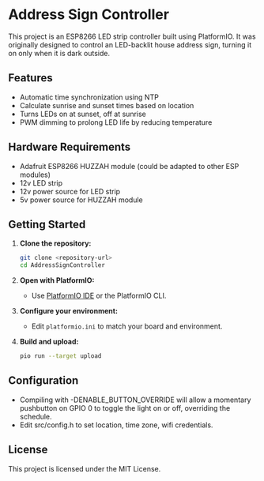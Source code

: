 # Address Sign Controller

This project is an ESP8266 LED strip controller built using PlatformIO. It was originally designed to control an LED-backlit house address sign, turning it on only when it is dark outside.

## Features

- Automatic time synchronization using NTP
- Calculate sunrise and sunset times based on location
- Turns LEDs on at sunset, off at sunrise
- PWM dimming to prolong LED life by reducing temperature

## Hardware Requirements

- Adafruit ESP8266 HUZZAH module (could be adapted to other ESP modules)
- 12v LED strip
- 12v power source for LED strip
- 5v power source for HUZZAH module

## Getting Started

1. **Clone the repository:**
    ```bash
    git clone <repository-url>
    cd AddressSignController
    ```

2. **Open with PlatformIO:**
    - Use [PlatformIO IDE](https://platformio.org/) or the PlatformIO CLI.

3. **Configure your environment:**
    - Edit `platformio.ini` to match your board and environment.

4. **Build and upload:**
    ```bash
    pio run --target upload
    ```

## Configuration

- Compiling with -DENABLE_BUTTON_OVERRIDE will allow a momentary pushbutton on GPIO 0 to toggle the light on or off, overriding the schedule.
- Edit src/config.h to set location, time zone, wifi credentials.

## License

This project is licensed under the MIT License.
